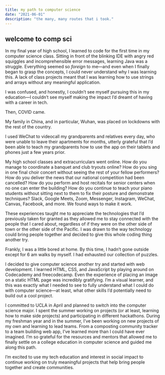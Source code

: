 ```yaml
---
title: my path to computer science 
date: "2021-06-01"
description: "the many, many routes that i took."
---
```


## welcome to comp sci 

In my final year of high school, I learned to code for the first time in my computer science class. Sitting in front of the blinking IDE with angry red squiggles and incomprehensible error messages, learning Java was a struggle. Everything seemed so *foreign* to me—and even when I finally began to grasp the concepts, I could never understand why I was learning this. A lack of class projects meant that I was learning how to use strings and arrays without any meaningful application. 

I was confused, and honestly, I couldn’t see myself pursuing this in my education—I couldn’t see myself making the impact I’d dreamt of having with a career in tech. 

Then, COVID came. 

My family in China, and in particular, Wuhan, was placed on lockdowns with the rest of the country. 

I used WeChat to videocall my grandparents and relatives every day, who were unable to leave their apartments for months, utterly grateful that I’d been able to teach my grandparents how to use the app on their tablets and phones just a few years prior. 

My high school classes and extracurriculars went online. How do you manage to coordinate a banquet and club tryouts online? How do you sing in one final choir concert without seeing the rest of your fellow performers? How do you deliver the news that our national competition had been cancelled? How do you perform and host recitals for senior centers when no one can enter the building? How do you continue to teach your piano students without sitting next to them to fix their posture and demonstrate techniques? Slack, Google Meets, Zoom, Messenger, Instagram, WeChat, Canvas, Facebook, and more. We found ways to make it work. 

These experiences taught me to appreciate the technologies that I’d previously taken for granted as they allowed me to stay connected with the people that I cared about, regardless of if they were on the other side of town or the other side of the Pacific. I was drawn to the way technology could bring people together and decided to give this whole coding thing another try. 

Frankly, I was a little bored at home. By this time, I hadn’t gone outside except for 6 am walks by myself. I had exhausted our collection of puzzles. 

I decided to give computer science another try and started with web development. I learned HTML, CSS, and JavaScript by playing around on Codecademy and freecodecamp. Even the experience of placing an image on a static HTML page was incredibly gratifying. I’m a visual learner, and this was exactly what I needed to see to fully understand what I could do with computer science—at least, what other skills I’d potentially need to build out a cool project. 

I committed to UCLA in April and planned to switch into the computer science major. I spent the summer working on projects (or at least, learning how to make side projects) and participating in different hackathons. During my freshman year and in the summer, I’ve been working on new projects of my own and learning to lead teams. From a composting community tracker to a team building web app, I’ve learned more than I could have ever imagined. I’m so grateful for the resources and mentors that allowed me to finally settle on a college education in computer science and guided me along this path. 

I’m excited to use my tech education and interest in social impact to continue working on truly meaningful projects that help bring people together and create communities. 

